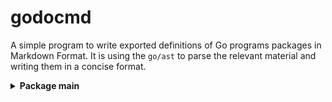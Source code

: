 # godocmd

A simple program to write exported definitions of Go programs packages in Markdown Format.
It is using the `go/ast` to parse the relevant material and writing them in a concise format.

<details>
	<summary> <strong> Package main </strong> </summary>	
			<details> <summary> Functions </summary>
			<ol>
				<li> MakeTreeToPrint </li>
				<li> Scan </li>
			</ol>
			</details>
			<details> <summary> Structs </summary>
			<ol>
				<li> Package </li>
				<li> StructDecl </li>
				<li> FuncDecl </li>
			</ol>
			</details>
</details>